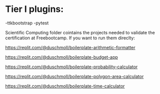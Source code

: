 # Tier I plugins:

-ttkbootstrap
-pytest

Scientific Computing folder cointains the projects needed to validate the certification at Freebootcamp.
If you want to run them direclty:

https://replit.com/@duschmoll/boilerplate-arithmetic-formatter

https://replit.com/@duschmoll/boilerplate-budget-app

https://replit.com/@duschmoll/boilerplate-probability-calculator

https://replit.com/@duschmoll/boilerplate-polygon-area-calculator

https://replit.com/@duschmoll/boilerplate-time-calculator

